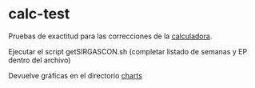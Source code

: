 # calc-test

Pruebas de exactitud para las correcciones de la [calculadora](http://www.fceia.unr.edu.ar/gps/calc/).

Ejecutar el script getSIRGASCON.sh (completar listado de semanas y EP dentro del archivo)

Devuelve gráficas en el directorio [charts](charts)

